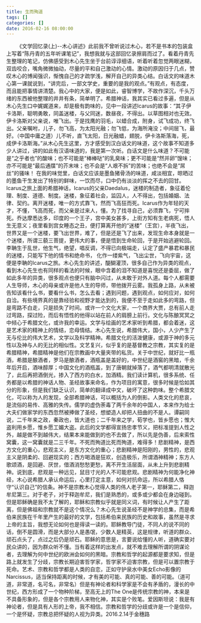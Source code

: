```yaml
---
title: 生而殉道
tags: []
categories: []
date: 2016-02-16 08:00:00 
---
```



&emsp;&emsp;《文学回忆录(上)--木心讲述》此前我不曾听说过木心，若不是书本的包装盒上写着“陈丹青的五年听课笔记”，我想我就与这部回忆录擦肩而过了。看着丹青先生整理的笔记，仿佛感受到木心先生坐于台前谆谆细语，听着听着忽觉两眼迷糊，双齿咬合，嘴角微微抽动，尽量的平和自己激动的心情。激动的原因归于几点，赞叹木心的博闻强识，惭愧自己的才疏学浅，解开自己的异类心结。白话文的味道木心第一课就说到，“讲完后，一部文学史，重要的是我的观点。”有观点，有态度，而且能把事情讲清楚。我心中的大家，便是如此，睿智博学，不故作深沉，千头万绪的东西被他整理的井井有条，简单明了。希腊神话，我其实已看过多遍，但是从木心先生口中娓娓道来，却是极有韵味的，见中一段讲述Icarus的故事：“其子伊卡洛斯，聪明勇敢，同盖迷楼，与父同迷，数昼夜，不得出。以草图相对也无效。伊卡洛斯对父亲说，唯飞出。于是找鹰的羽毛，以蜡合成，附身，试飞成功，终飞出。父亲嘱咐，儿子，勿飞高，为太阳光融；勿飞低，为海所淹没；中间层飞，最好。（中国中庸之道）儿不听，直飞太阳，日光融蜡，翅脱，伊卡洛斯落海，死，成伊卡洛斯海。”从木心先生这里，方才感受到汉白话文的味道，这个故事不知道多少人讲过，讲的如此有汉语味道的，我是第一次听。白话文是什么味道？不可能是“之乎者也”的酸味；也不可能是“棒棒哒”的乳臭味；更不可能是“然并卵”馊味；亦不可能是“最后通牒”的芥末味；也不会是“人艰不拆”的苦味；也绝不会是“屌丝”的骚味！ 在我的味觉里，白话文应该是墨鱼猪骨汤的味道，咸淡相宜，晾晒过的墨鱼干生发出了特别的鲜味，一饮而尽，口中仍有淡淡的挥之不去的回甘。Icarus之旅上面的希腊神话，Icarus的父亲Daedalus，迷楼的制造者，象征着伦理、制度、道德、制度。迷楼，象征着社会，监囚人，人不得出，包括婚姻、法律、契约。离开迷楼，唯一的方式靠飞，然而飞高狂而死。Icarus作为年轻的天才，不懂，飞高而死，而父亲是过来人，懂。为了找寻自己，必须靠飞，宁可摔死。乔达摩悉达多，印度的一个王子，宫中美女甚多，上街方知有生老病死，悟人生无意义；夜里看到宫女睡态之丑，便打算离开他的“迷楼”（王宫），半夜飞出，世界又是一个迷楼，要飞出世界，难了，但是还是飞了出来，发现生命本身就是一个迷楼，所谓三藐三菩提，更伟大的事，便是悟到生命轮回，于是开始逃避轮回。李聃生于乱世，他生气，绝望，唱反调，不得已向极端走，认定了盛产暴君和暴民的迷楼，只能写下他的情书和绝命书， 化作一缕紫气，飞出尘世，飞向宇宙，这便是李聃的Icarus之旅。木心先生的讲述，醍醐灌顶，很多自己作为异类的观点，看到木心先生也有同样的看法的时候，眼中含着的泪不知道是喜悦还是委屈，做了如此多年的异类，很多观点也便只有脑中闪过，从未敢于对外人道。每个人都需要人生导师，木心的母亲或许是他人生的导师，带他拨开云雾。我孤身上路，从未被告知该看什么书，要看什么书，怎么去看；遇到问题，遇到观点，如何应对，如何自洽。有些境界真的是靠经验和视野才能达到的，我便不至于走如此多的弯路，但是弯路不白走，只是损失了时间。或许一个文化大家，一个商界大贾，总有前人走过弯路，探过险，而后有悟性的他得以站在前人的肩膀上前行。文化与陈酿冥冥之中倾心于希腊文化，或许我的幸运。文学与绘画的艺术家听到希腊，都会着迷，这是艺术家的精神上的情结，恋母情结。木心先生说，希腊伟大，国小，人少产生了无与伦比的伟大艺术，文学以及科学精神。希腊文化的活泼健康，或源于神的多元性以及神与人的无比的相似性。文艺复兴，似乎复的是基督教之宗教，其实复的是希腊精神，希腊精神是他们在宗教画中大量夹带的私货。关于中世纪，就好比一瓶酒，希腊是酿酒者，罗马是酿酒者，酒瓶盖是盖好的，中世纪是酒窖的黑暗，千余年后开启，酒味醇厚；中国文化的酒瓶盖，到了唐朝就掉落了，酒气都明清就散光了，此后再把酒倒光，掺入了西方的白水，加酒精。我们读计算机，很多系统、任务都是以希腊的神话人物、圣经故事来命名，作为项目的寓意，很多时候是恰如其分的形象，但是我们缺乏认识，简单的翻译成中文，破坏了这种韵味。整个希腊文化，可以称为人的发现，全部希腊神话，可以概括为人的倒影。人类文化的悲哀，是流俗的易传、高雅的失传。儒学的虚伪荼毒了两千余年的中国人，本来作为给士大夫们做家学的东西忽然被捧做了圣经，想塑造人却把人扭曲的不是人。谭嗣同说，二千年来之政，秦政也，皆大道也；二千年来之学，荀学也，皆乡愿也；惟大盗利用乡愿，惟乡愿工媚大盗。此后的文学都得宣扬忠孝节义，把标准提到人性之外，越是做不到越伟大，结果本来能做到的也不去做了，所以先是伪善，后来索性窝囊，这一窝囊就是二三千年。不死而殉道比死而殉道，难得多！悲剧精神，是西方文化的重心，悲观主义，是东方文化的重心；悲剧精神是阳刚的，男性的，悲观主义是阴柔的、回避现实的；西方喝酒是狂欢，创造极乐，所谓酒神精神；东方人歌颂酒，是回避、厌世，借酒消愁愁更愁，离不开生活层面，从未上升到悲剧精神。说到底，悲观是一种远见，鼠目寸光的人不可能悲观。悲剧精神为何能净化神经，木心说希腊人承认命运后，心里打定主意，如何对抗命运，所以希腊人恪守“认识自己”的信条。神不是宗教木心觉得人类的伟人老子第一，耶稣第二，释迦牟尼第三。对于老子，对于释迦牟尼，我们是熟悉的，或多或少都会在身边碰到。但是耶稣确是我不太了解的，耶稣和宗教似乎就是同义词，有时候让人产生了距离，但是佛祖和宗教就不是这个情况么？木心先生说圣经不是神学的总集，而是希伯来民族在千年里产生的最好的文学，包括希伯来民族的历史和故事，虽然是寻求上帝的主旨，我想无论如何也是得读一读的。耶稣教导门徒，不同人的说不同的话，倒不是圆滑，而是大部分人是愚氓，少数人是精英，这是规律，听道的群众、顽石点头了，点过之后仍是顽石。耶稣的意思是，言要说给懂的人听，道确实要对民众讲的，因为群众听不懂。当有着这样的出发点，就不难去理解所谓的阴谋论者，去理解为何中世纪的欧洲会如何的黑暗。宗教和哲学的起源都是要求知，但是路上就发生了分歧，宗教长期迫害哲学家，哲学家不迫害宗教，但是可以置宗教于死命。艺术、宗教和哲学都是人类的自恋，正如守护泉水中美女Echo影像的Narcissus，适当保持距离的时候，才有美的可能、真的可能、善的可能。（道可道，非常道，名可名，非常名）但是有神论者和科学家是不会有矛盾的，漫长的中世纪，西方形成了一个物种阶梯，至高无上的The One是传统宗教的神，本来是不具备形象的，但是各个宗教用人来物化神，其实是个败笔。爱因斯坦说：我是有神论者，但是具有人形的上帝，我不相信。宗教和哲学的分歧或许是一个是信仰，一个是怀疑，宗教总把怀疑的人视为异类。2016.2.14于金穗路